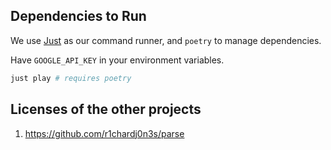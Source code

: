 ## Dependencies to Run

We use [Just](https://github.com/casey/just) as our command runner, and `poetry` to manage dependencies.

Have `GOOGLE_API_KEY` in your environment variables.

```bash
just play # requires poetry
```

## Licenses of the other projects

 1. https://github.com/r1chardj0n3s/parse